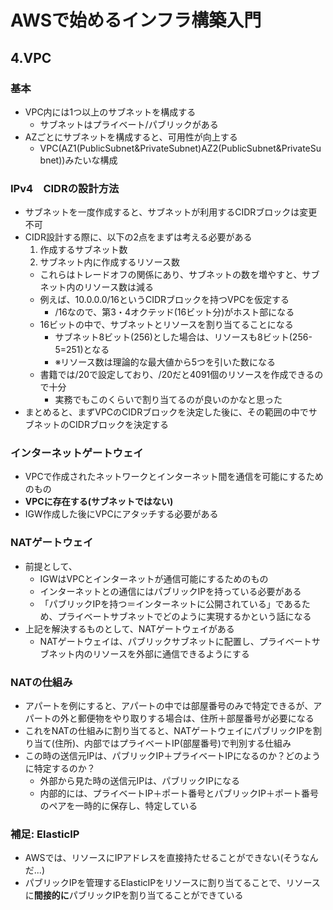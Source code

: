# AWSで始めるインフラ構築入門

## 4.VPC

### 基本

- VPC内には1つ以上のサブネットを構成する
  - サブネットはプライベート/パブリックがある
- AZごとにサブネットを構成すると、可用性が向上する
  - VPC(AZ1(PublicSubnet&PrivateSubnet)AZ2(PublicSubnet&PrivateSubnet))みたいな構成

### IPv4　CIDRの設計方法

- サブネットを一度作成すると、サブネットが利用するCIDRブロックは変更不可
- CIDR設計する際に、以下の2点をまずは考える必要がある
  1. 作成するサブネット数
  2. サブネット内に作成するリソース数
  - これらはトレードオフの関係にあり、サブネットの数を増やすと、サブネット内のリソース数は減る
  - 例えば、10.0.0.0/16というCIDRブロックを持つVPCを仮定する
    - /16なので、第3・4オクテッド(16ビット分)がホスト部になる
  - 16ビットの中で、サブネットとリソースを割り当てることになる
    - サブネット8ビット(256)とした場合は、リソースも8ビット(256-5=251)となる
    - ※リソース数は理論的な最大値から5つを引いた数になる
  - 書籍では/20で設定しており、/20だと4091個のリソースを作成できるので十分
    - 実務でもこのくらいで割り当てるのが良いのかなと思った
- まとめると、まずVPCのCIDRブロックを決定した後に、その範囲の中でサブネットのCIDRブロックを決定する

### インターネットゲートウェイ

- VPCで作成されたネットワークとインターネット間を通信を可能にするためのもの
- **VPCに存在する(サブネットではない)**
- IGW作成した後にVPCにアタッチする必要がある

### NATゲートウェイ

- 前提として、
  - IGWはVPCとインターネットが通信可能にするためのもの
  - インターネットとの通信にはパブリックIPを持っている必要がある
  - 「パブリックIPを持つ＝インターネットに公開されている」であるため、プライベートサブネットでどのように実現するかという話になる
- 上記を解決するものとして、NATゲートウェイがある
  - NATゲートウェイは、パブリックサブネットに配置し、プライベートサブネット内のリソースを外部に通信できるようにする


### NATの仕組み

- アパートを例にすると、アパートの中では部屋番号のみで特定できるが、アパートの外と郵便物をやり取りする場合は、住所＋部屋番号が必要になる
- これをNATの仕組みに割り当てると、NATゲートウェイにパブリックIPを割り当て(住所)、内部ではプライベートIP(部屋番号)で判別する仕組み
- この時の送信元IPは、パブリックIP＋プライベートIPになるのか？どのように特定するのか？
  - 外部から見た時の送信元IPは、パブリックIPになる
  - 内部的には、プライベートIP＋ポート番号とパブリックIP＋ポート番号のペアを一時的に保存し、特定している

### 補足: ElasticIP

- AWSでは、リソースにIPアドレスを直接持たせることができない(そうなんだ...)
- パブリックIPを管理するElasticIPをリソースに割り当てることで、リソースに**間接的に**パブリックIPを割り当てることができている